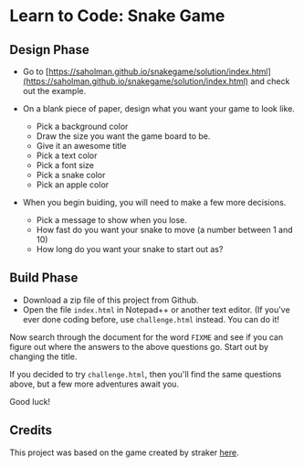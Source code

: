 # Learn to Code: Snake Game

## Design Phase

* Go to [https://saholman.github.io/snakegame/solution/index.html](https://saholman.github.io/snakegame/solution/index.html) and check out the example.
* On a blank piece of paper, design what you want your game to look like.
	* Pick a background color
	* Draw the size you want the game board to be.
	* Give it an awesome title
	* Pick a text color
	* Pick a font size
	* Pick a snake color
	* Pick an apple color

* When you begin buiding, you will need to make a few more decisions.
	* Pick a message to show when you lose.
	* How fast do you want your snake to move (a number between 1 and 10)
	* How long do you want your snake to start out as?

## Build Phase
* Download a zip file of this project from Github.
* Open the file `index.html` in Notepad++ or another text editor. (If you've ever done coding before, use `challenge.html` instead.  You can do it!

Now search through the document for the word `FIXME` and see if you can figure out where the answers to the above questions go.  Start out by changing the title.

If you decided to try `challenge.html`, then you'll find the same questions above, but a few more adventures await you.

Good luck!

## Credits
This project was based on the game created by straker [here](https://gist.github.com/straker/ff00b4b49669ad3dec890306d348adc4).